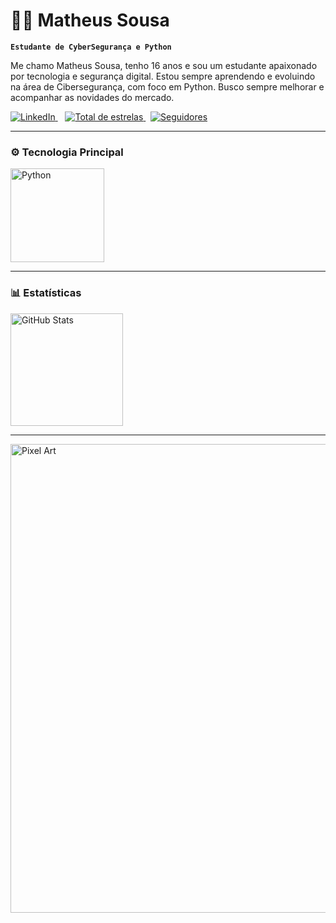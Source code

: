 # 👨‍💻 Matheus Sousa

**`Estudante de CyberSegurança e Python`**

Me chamo Matheus Sousa, tenho 16 anos e sou um estudante apaixonado por tecnologia e segurança digital. Estou sempre aprendendo e evoluindo na área de Cibersegurança, com foco em Python. Busco sempre melhorar e acompanhar as novidades do mercado.


<p align="left">
    <a href="https://www.linkedin.com/in/matheus-sousa-de-lima-b3a09a340/">
        <img 
            alt="LinkedIn" 
            title="Meu LinkedIn" 
            src="https://custom-icon-badges.demolab.com/badge/-LinkedIn-blue?style=for-the-badge&logo=linkedin&logoColor=blue&labelColor=030314"
        />
    </a>
&nbsp;&nbsp;
    <a href="https://github.com/sous4sec?tab=repositories&sort=stargazers">
        <img 
            alt="Total de estrelas" 
            title="Total de estrelas GitHub" 
            src="https://custom-icon-badges.demolab.com/github/stars/sous4sec?color=blue&style=for-the-badge&labelColor=030314&logo=star&label=Estrelas"
        />
    </a>
&nbsp;
    <a href="https://github.com/sous4sec?tab=followers">
        <img 
            alt="Seguidores" 
            title="Me siga no GitHub" 
            src="https://custom-icon-badges.demolab.com/github/followers/sous4sec?color=blue&labelColor=030314&style=for-the-badge&logo=github&label=Seguidores&logoColor=white"
        />
    </a>
</p>

---

### ⚙️ Tecnologia Principal

<p align="left">
    <img 
        alt="Python" 
        title="Python" 
        width="150px" 
        src="https://img.shields.io/badge/Python-030314?style=for-the-badge&logo=python&logoColor=blue" 
    />
</p>

---

### 📊 Estatísticas

<div style="display: flex; flex-wrap: wrap;">
  <img 
    alt="GitHub Stats" 
    height="180" 
    src="https://github-readme-stats.vercel.app/api?username=sous4sec&show_icons=true&theme=holi&include_all_commits=true&locale=pt-br" 
  />
</div>

---

<p align="left">
    <img 
        alt="Pixel Art" 
        width="750" 
        src="https://soranews24.com/wp-content/uploads/sites/3/2014/12/pixel-8.gif" 
    />
</p>
